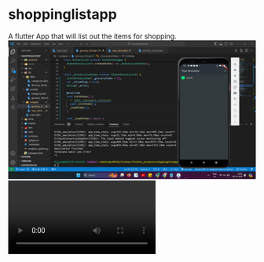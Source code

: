 # shoppinglistapp

A flutter App that will list out the items for shopping.
![](https://github.com/shreyasingh824/shoppinglistapp/blob/main/Screenshot%202024-03-08%20190118.png)
![](https://github.com/shreyasingh824/shoppinglistapp/blob/main/trial.mp4)

